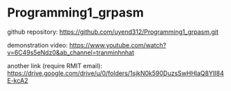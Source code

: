 # Programming1_grpasm

github repository: https://github.com/uyend312/Programming1_grpasm.git

demonstration video: https://www.youtube.com/watch?v=6C49s5eNdz0&ab_channel=tranminhnhat

another link (require RMIT email): https://drive.google.com/drive/u/0/folders/1sjkN0k590DuzsSwHHlaQ8YII84E-kcA2
